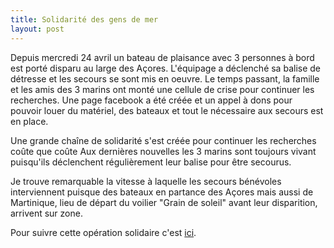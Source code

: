 ```yaml
---
title: Solidarité des gens de mer
layout: post
---
```


Depuis mercredi 24 avril un bateau de plaisance avec 3 personnes à bord est porté disparu au large des Açores. L'équipage a déclenché sa balise de détresse et les secours se sont mis en oeuvre. Le temps passant, la famille et les amis des 3 marins ont monté une cellule de crise pour continuer les recherches. Une page facebook a été créée et un appel à dons pour pouvoir louer du matériel, des bateaux et tout le nécessaire aux secours est en place.

Une grande chaîne de solidarité s'est créée pour continuer les recherches coûte que coûte  Aux dernières nouvelles les 3 marins sont toujours vivant puisqu'ils déclenchent régulièrement leur balise pour être secourus.

Je trouve remarquable la vitesse à laquelle les secours bénévoles interviennent puisque des bateaux en partance des Açores mais aussi de Martinique, lieu de départ du voilier "Grain de soleil" avant leur disparition, arrivent sur zone.

Pour suivre cette opération solidaire c'est [ici](https://www.facebook.com/pages/Grain-de-soleil-Moussette/194363334045429?hc_location=stream).
